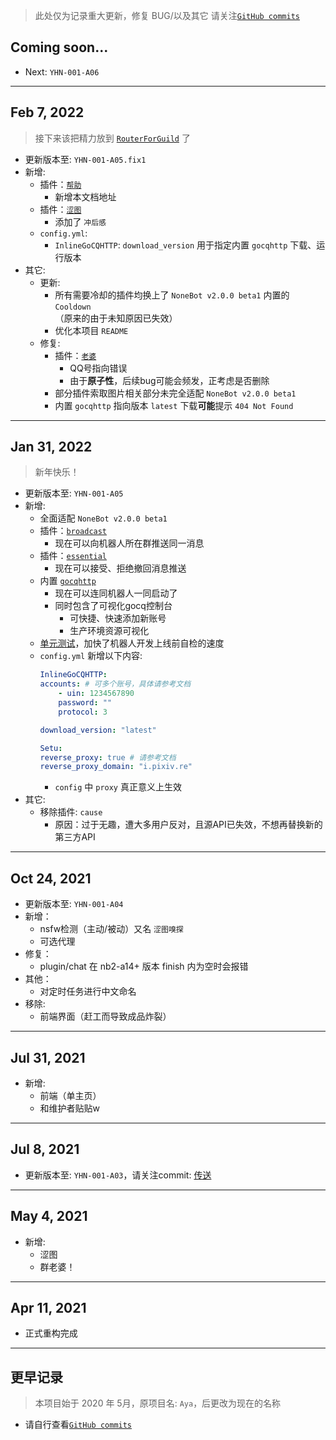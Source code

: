 > 此处仅为记录重大更新，修复 BUG/以及其它 请关注[`GitHub commits`](https://github.com/Kyomotoi/ATRI/commits/main)

## Coming soon...
- Next: `YHN-001-A06`

---

## Feb 7, 2022

> 接下来该把精力放到 [`RouterForGuild`](https://github.com/Kyomotoi/RouterForGuild) 了

- 更新版本至: `YHN-001-A05.fix1`
- 新增:
    - 插件：[`帮助`](user/plugin-help.md)
        - 新增本文档地址
    - 插件：[`涩图`](user/plugin-setu.md)
        - 添加了 `冲后感`
    - `config.yml`:
        - `InlineGoCQHTTP`: `download_version` 用于指定内置 `gocqhttp` 下载、运行版本
- 其它:
    - 更新:
        - 所有需要冷却的插件均换上了 `NoneBot v2.0.0 beta1` 内置的 `Cooldown`<br>（原来的由于未知原因已失效）
        - 优化本项目 `README`
    - 修复:
        - 插件：[`老婆`](user/plugin-wife.md)
            - QQ号指向错误
            - 由于**原子性**，后续bug可能会频发，正考虑是否删除
        - 部分插件索取图片相关部分未完全适配 `NoneBot v2.0.0 beta1`
        - 内置 `gocqhttp` 指向版本 `latest` 下载**可能**提示 `404 Not Found`

---

## Jan 31, 2022

> 新年快乐！

- 更新版本至: `YHN-001-A05`
- 新增:
    - 全面适配 `NoneBot v2.0.0 beta1`
    - 插件：[`broadcast`](user/plugin-broadcast.md)
        - 现在可以向机器人所在群推送同一消息
    - 插件：[`essential`](user/plugin-essential.md)
        - 现在可以接受、拒绝撤回消息推送
    - 内置 [`gocqhttp`](https://github.com/mnixry/nonebot-plugin-gocqhttp)
        - 现在可以连同机器人一同启动了
        - 同时包含了可视化gocq控制台
            - 可快捷、快速添加新账号
            - 生产环境资源可视化
    - [单元测试](/test)，加快了机器人开发上线前自检的速度
    - `config.yml` 新增以下内容:
        ```yaml
        InlineGoCQHTTP:
        accounts: # 可多个账号，具体请参考文档
            - uin: 1234567890
            password: ""
            protocol: 3
        
        download_version: "latest"

        Setu:
        reverse_proxy: true # 请参考文档
        reverse_proxy_domain: "i.pixiv.re"
        ```
        - `config` 中 `proxy` 真正意义上生效
- 其它:
    - 移除插件: `cause`
        - 原因：过于无趣，遭大多用户反对，且源API已失效，不想再替换新的第三方API

---

## Oct 24, 2021

- 更新版本至: `YHN-001-A04`
- 新增：
    - nsfw检测（主动/被动）又名 `涩图嗅探`
    - 可选代理
- 修复：
    - plugin/chat 在 nb2-a14+ 版本 finish 内为空时会报错
- 其他：
    - 对定时任务进行中文命名
- 移除:
    - 前端界面（赶工而导致成品炸裂）

---

## Jul 31, 2021

- 新增:
    - 前端（单主页）
    - 和维护者贴贴w

---

## Jul 8, 2021

-  更新版本至: `YHN-001-A03`，请关注commit: [传送](https://github.com/Kyomotoi/ATRI/commit/be2747e4d4b820ca0f1f988d3b77a628da26fe7b)

---

## May 4, 2021

- 新增:
    - 涩图
    - 群老婆！

---

## Apr 11, 2021

- 正式重构完成

---

## 更早记录

> 本项目始于 2020 年 5月，原项目名: `Aya`，后更改为现在的名称

- 请自行查看[`GitHub commits`](https://github.com/Kyomotoi/ATRI/commits/main)
